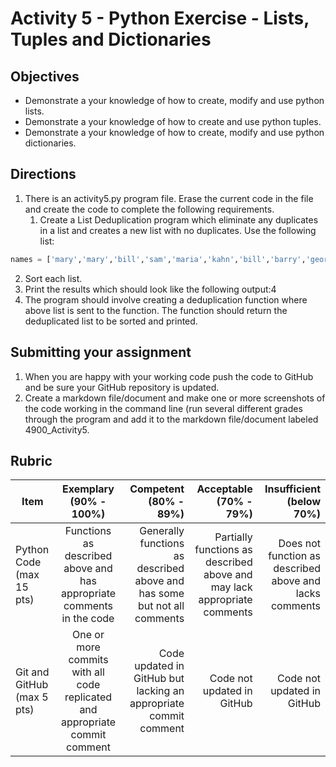 # Activity 5 - Python Exercise - Lists, Tuples and Dictionaries

## Objectives
* Demonstrate a your knowledge of how to create, modify and use python lists. 
* Demonstrate a your knowledge of how to create and use python tuples. 
* Demonstrate a your knowledge of how to create, modify and use python dictionaries. 

## Directions

1. There is an activity5.py program file. Erase the current code in the file and create the code to complete the following requirements.
   1.	Create a List Deduplication program which eliminate any duplicates in a list and creates a new list with no duplicates.  Use the following list:
```Python
names = ['mary','mary','bill','sam','maria','kahn','bill','barry','george','hank','belinda','maria','karthik']
```

   2. Sort each list.
   3. Print the results which should look like the following output:4
   4. The program should involve creating a deduplication function where above list is sent to the function.  The function should return the deduplicated list to be sorted and printed.

## Submitting your assignment
1. When you are happy with your working code push the code to GitHub and be sure your GitHub repository is updated.
2. Create a markdown file/document and make one or more  screenshots of the code working in the command line  (run several different grades through the program and add it to the markdown file/document labeled 4900_Activity5.

## Rubric

| Item          | Exemplary (90% - 100%) | Competent (80% - 89%) | Acceptable (70% - 79%) | Insufficient (below 70%) |
| ------------- |:-------------:| --------:| --------:| --------:|
| Python Code (max 15 pts)      | Functions as described above and has appropriate comments in the code | Generally functions as described above and has some but not all comments | Partially functions as described above and may lack appropriate comments | Does not function as described above and lacks comments |
| Git and GitHub (max 5 pts)      | One or more commits with all code replicated and appropriate commit comment | Code updated in GitHub but lacking an appropriate commit comment | Code not updated in GitHub | Code not updated in GitHub |
